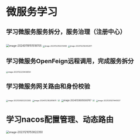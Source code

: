 # 微服务学习


### 学习微服务服务拆分，服务治理（注册中心）

<img src="https://cdn.jsdelivr.net/gh/stormwyrmx/blog-image/img/image-20240119151518705.png" alt="image-20240119151518705" style="zoom: 50%;" />

<img src="https://cdn.jsdelivr.net/gh/stormwyrmx/blog-image/img/register-center.png" alt="image-20231122163213498" style="zoom: 33%;" />

<img src="https://cdn.jsdelivr.net/gh/stormwyrmx/blog-image/img/register-info.png" alt="image-20231122163452971" style="zoom: 33%;" />




### 学习微服务OpenFeign远程调用，完成服务拆分

<img src="https://cdn.jsdelivr.net/gh/stormwyrmx/blog-image/img/openfeign.png" alt="image-20231122230438054" style="zoom:33%;" />

### 学习微服务网关路由和身份校验

<img src="https://cdn.jsdelivr.net/gh/stormwyrmx/blog-image/img/image-20231208202253365.png" alt="image-20231208202253365" style="zoom:33%;" />

<img src="https://cdn.jsdelivr.net/gh/stormwyrmx/blog-image/img/image-20240123162819870.png" alt="image-20240123162819870" style="zoom:33%;" />

<img src="https://cdn.jsdelivr.net/gh/stormwyrmx/blog-image/img/image-20240123163307551.png" style="zoom:33%;" />

<img src="https://cdn.jsdelivr.net/gh/stormwyrmx/blog-image/img/image-20240128005000767.png" alt="image-20240128005000767" style="zoom: 40%;" />

<img src="https://cdn.jsdelivr.net/gh/stormwyrmx/blog-image/img/image-20231209145248193.png" style="zoom: 33%;" />

<img src="https://cdn.jsdelivr.net/gh/stormwyrmx/blog-image/img/image-20231209211440937.png" alt="image-20231209211440937" style="zoom:33%;" />



## 学习nacos配置管理、动态路由

<img src="https://cdn.jsdelivr.net/gh/stormwyrmx/blog-image/img/image-20231210153822350.png" alt="image-20231210153822350" style="zoom: 50%;" />

